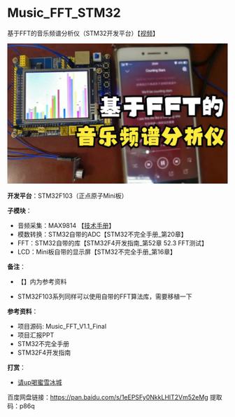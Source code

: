 # Music_FFT_STM32
基于FFT的音乐频谱分析仪（STM32开发平台）【[视频](https://www.bilibili.com/video/BV1VU4y1u7E1/)】
<p align="center">
  <img src="doc/cover.jpg" alt="B站视频封面" width="600" />
</p>

**开发平台**：STM32F103（正点原子Mini板）

**子模块**：

+ 音频采集：MAX9814 【[技术手册](https://item.taobao.com/item.htm?spm=a1z10.3-c-s.w4002-21223910208.9.23966a4b422ZYb&id=561333542850)】
+ 模数转换：STM32自带的ADC【STM32不完全手册_第20章】
+ FFT：STM32自带的库【STM32F4开发指南_第52章 52.3 FFT测试】
+ LCD：Mini板自带的显示屏【STM32不完全手册_第16章】

**备注**：

+ 【】内为参考资料

+ STM32F103系列同样可以使用自带的FFT算法库，需要移植一下

**参考资料**：

+ 项目源码: Music_FFT_V1.1_Final
+ 项目汇报PPT
+ STM32不完全手册
+ STM32F4开发指南

**打赏**：

+ [请up喝蜜雪冰城](doc/Alipay.jpg)


百度网盘链接：https://pan.baidu.com/s/1eEPSFy0NkkLHlT2Vm52eMg 
提取码：p86q
